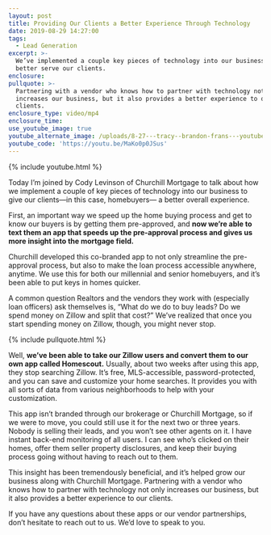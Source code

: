 ```yaml
---
layout: post
title: Providing Our Clients a Better Experience Through Technology
date: 2019-08-29 14:27:00
tags:
  - Lead Generation
excerpt: >-
  We’ve implemented a couple key pieces of technology into our business to
  better serve our clients.
enclosure:
pullquote: >-
  Partnering with a vendor who knows how to partner with technology not only
  increases our business, but it also provides a better experience to our
  clients.
enclosure_type: video/mp4
enclosure_time:
use_youtube_image: true
youtube_alternate_image: /uploads/8-27---tracy--brandon-frans---youtube.jpg
youtube_code: 'https://youtu.be/MaKo0p0JSus'
---
```


{% include youtube.html %}

Today I’m joined by Cody Levinson of Churchill Mortgage to talk about how we implement a couple of key pieces of technology into our business to give our clients—in this case, homebuyers— a better overall experience.&nbsp;

First, an important way we speed up the home buying process and get to know our buyers is by getting them pre-approved, and **now we’re able to text them an app that speeds up the pre-approval process and gives us more insight into the mortgage field.&nbsp;**

Churchill developed this co-branded app to not only streamline the pre-approval process, but also to make the loan process accessible anywhere, anytime. We use this for both our millennial and senior homebuyers, and it’s been able to put keys in homes quicker.&nbsp;

A common question Realtors and the vendors they work with (especially loan officers) ask themselves is, “What do we do to buy leads? Do we spend money on Zillow and split that cost?” We’ve realized that once you start spending money on Zillow, though, you might never stop.&nbsp;

{% include pullquote.html %}

Well, **we’ve been able to take our Zillow users and convert them to our own app called Homescout.** Usually, about two weeks after using this app, they stop searching Zillow. It’s free, MLS-accessible, password-protected, and you can save and customize your home searches. It provides you with all sorts of data from various neighborhoods to help with your customization.&nbsp;

This app isn’t branded through our brokerage or Churchill Mortgage, so if we were to move, you could still use it for the next two or three years. Nobody is selling their leads, and you won’t see other agents on it. I have instant back-end monitoring of all users. I can see who’s clicked on their homes, offer them seller property disclosures, and keep their buying process going without having to reach out to them.&nbsp;

This insight has been tremendously beneficial, and it’s helped grow our business along with Churchill Mortgage. Partnering with a vendor who knows how to partner with technology not only increases our business, but it also provides a better experience to our clients.&nbsp;

If you have any questions about these apps or our vendor partnerships, don’t hesitate to reach out to us. We’d love to speak to you.&nbsp;